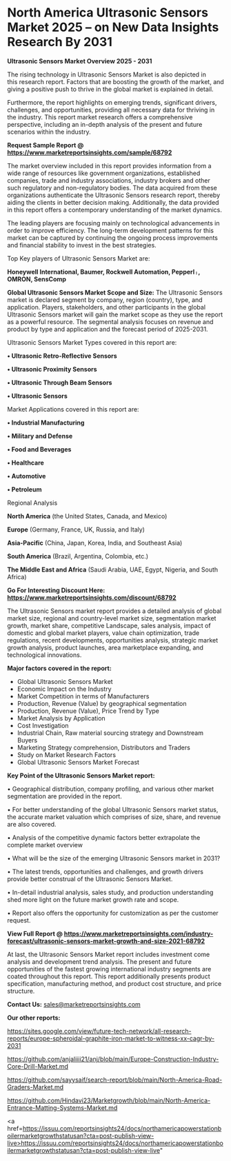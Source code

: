 # North America Ultrasonic Sensors Market 2025 – on New Data Insights Research By 2031

<Strong> Ultrasonic Sensors Market Overview 2025 - 2031</strong>

The rising technology in Ultrasonic Sensors Market is also depicted in this research report. Factors that are boosting the growth of the market, and giving a positive push to thrive in the global market is explained in detail.

Furthermore, the report highlights on emerging trends, significant drivers, challenges, and opportunities, providing all necessary data for thriving in the industry. This report market research offers a comprehensive perspective, including an in-depth analysis of the present and future scenarios within the industry.

<strong>Request Sample Report @ <a href=https://www.marketreportsinsights.com/sample/68792>https://www.marketreportsinsights.com/sample/68792</a></strong>

The market overview included in this report provides information from a wide range of resources like government organizations, established companies, trade and industry associations, industry brokers and other such regulatory and non-regulatory bodies. The data acquired from these organizations authenticate the Ultrasonic Sensors research report, thereby aiding the clients in better decision making. Additionally, the data provided in this report offers a contemporary understanding of the market dynamics.

The leading players are focusing mainly on technological advancements in order to improve efficiency. The long-term development patterns for this market can be captured by continuing the ongoing process improvements and financial stability to invest in the best strategies.

Top Key players of Ultrasonic Sensors Market are:

<strong>Honeywell International, Baumer, Rockwell Automation, Pepperlᛧ, OMRON, SensComp</strong>

<strong><b>Global Ultrasonic Sensors Market Scope and Size:</b></strong>
The Ultrasonic Sensors market is declared segment by company, region (country), type, and application. Players, stakeholders, and other participants in the global Ultrasonic Sensors market will gain the market scope as they use the report as a powerful resource. The segmental analysis focuses on revenue and product by type and application and the forecast period of 2025-2031.

Ultrasonic Sensors Market Types covered in this report are:

<strong>• Ultrasonic Retro-Reflective Sensors

• Ultrasonic Proximity Sensors

• Ultrasonic Through Beam Sensors

• Ultrasonic Sensors</strong>

Market Applications covered in this report are:

<strong>• Industrial Manufacturing

• Military and Defense

• Food and Beverages

• Healthcare

• Automotive

• Petroleum</strong> 

Regional Analysis

<strong>North America</strong> (the United States, Canada, and Mexico)

<strong>Europe</strong> (Germany, France, UK, Russia, and Italy)

<strong>Asia-Pacific</strong> (China, Japan, Korea, India, and Southeast Asia)

<strong>South America</strong> (Brazil, Argentina, Colombia, etc.)

<strong>The Middle East and Africa</strong> (Saudi Arabia, UAE, Egypt, Nigeria, and South Africa)

<strong>Go For Interesting Discount Here: <a href=https://www.marketreportsinsights.com/discount/68792>https://www.marketreportsinsights.com/discount/68792</a></strong>

The Ultrasonic Sensors market report provides a detailed analysis of global market size, regional and country-level market size, segmentation market growth, market share, competitive Landscape, sales analysis, impact of domestic and global market players, value chain optimization, trade regulations, recent developments, opportunities analysis, strategic market growth analysis, product launches, area marketplace expanding, and technological innovations.

<strong><b>Major factors covered in the report:</b></strong>
<ul>
  <li>Global Ultrasonic Sensors Market </li>
  <li>Economic Impact on the Industry</li>
  <li>Market Competition in terms of Manufacturers</li>
  <li>Production, Revenue (Value) by geographical segmentation</li>
  <li>Production, Revenue (Value), Price Trend by Type</li>
  <li>Market Analysis by Application</li>
  <li>Cost Investigation</li>
  <li>Industrial Chain, Raw material sourcing strategy and Downstream Buyers</li>
  <li>Marketing Strategy comprehension, Distributors and Traders</li>
  <li>Study on Market Research Factors</li>
  <li>Global Ultrasonic Sensors Market Forecast</li>
</ul>

<strong><b>Key Point of the Ultrasonic Sensors Market report:</b></strong>

• Geographical distribution, company profiling, and various other market segmentation are provided in the report.

• For better understanding of the global Ultrasonic Sensors market status, the accurate market valuation which comprises of size, share, and revenue are also covered.

• Analysis of the competitive dynamic factors better extrapolate the complete market overview

• What will be the size of the emerging Ultrasonic Sensors market in 2031?

• The latest trends, opportunities and challenges, and growth drivers provide better construal of the Ultrasonic Sensors Market.

• In-detail industrial analysis, sales study, and production understanding shed more light on the future market growth rate and scope.

• Report also offers the opportunity for customization as per the customer request.

<strong><b>View Full Report @ <a href=https://www.marketreportsinsights.com/industry-forecast/ultrasonic-sensors-market-growth-and-size-2021-68792>https://www.marketreportsinsights.com/industry-forecast/ultrasonic-sensors-market-growth-and-size-2021-68792</a></b></strong>


At last, the Ultrasonic Sensors Market report includes investment come analysis and development trend analysis. The present and future opportunities of the fastest growing international industry segments are coated throughout this report. This report additionally presents product specification, manufacturing method, and product cost structure, and price structure.

<strong>Contact Us:</strong>
sales@marketreportsinsights.com

<strong>Our other reports:</strong>

<a href=https://sites.google.com/view/future-tech-network/all-research-reports/europe-spheroidal-graphite-iron-market-to-witness-xx-cagr-by-2031>https://sites.google.com/view/future-tech-network/all-research-reports/europe-spheroidal-graphite-iron-market-to-witness-xx-cagr-by-2031</a>

<a href=https://github.com/anjaliiii21/anj/blob/main/Europe-Construction-Industry-Core-Drill-Market.md>https://github.com/anjaliiii21/anj/blob/main/Europe-Construction-Industry-Core-Drill-Market.md</a>

<a href=https://github.com/sayysaif/search-report/blob/main/North-America-Road-Graders-Market.md>https://github.com/sayysaif/search-report/blob/main/North-America-Road-Graders-Market.md</a>

<a href=https://github.com/Hindavi23/Marketgrowth/blob/main/North-America-Entrance-Matting-Systems-Market.md>https://github.com/Hindavi23/Marketgrowth/blob/main/North-America-Entrance-Matting-Systems-Market.md</a>

<a href=https://issuu.com/reportsinsights24/docs/northamericapowerstationboilermarketgrowthstatusan?cta=post-publish-view-live>https://issuu.com/reportsinsights24/docs/northamericapowerstationboilermarketgrowthstatusan?cta=post-publish-view-live</a>"
